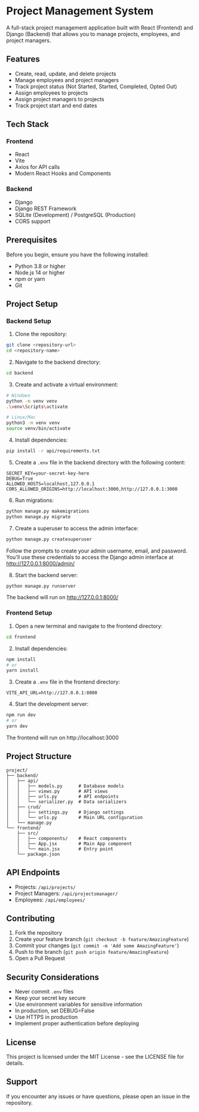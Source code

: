 # Project Management System

A full-stack project management application built with React (Frontend) and Django (Backend) that allows you to manage projects, employees, and project managers.

## Features

- Create, read, update, and delete projects
- Manage employees and project managers
- Track project status (Not Started, Started, Completed, Opted Out)
- Assign employees to projects
- Assign project managers to projects
- Track project start and end dates

## Tech Stack

### Frontend
- React
- Vite
- Axios for API calls
- Modern React Hooks and Components

### Backend
- Django
- Django REST Framework
- SQLite (Development) / PostgreSQL (Production)
- CORS support

## Prerequisites

Before you begin, ensure you have the following installed:
- Python 3.8 or higher
- Node.js 14 or higher
- npm or yarn
- Git

## Project Setup

### Backend Setup

1. Clone the repository:
```bash
git clone <repository-url>
cd <repository-name>
```

2. Navigate to the backend directory:
```bash
cd backend
```

3. Create and activate a virtual environment:
```bash
# Windows
python -m venv venv
.\venv\Scripts\activate

# Linux/Mac
python3 -m venv venv
source venv/bin/activate
```

4. Install dependencies:
```bash
pip install -r api/requirements.txt
```

5. Create a `.env` file in the backend directory with the following content:
```env
SECRET_KEY=your-secret-key-here
DEBUG=True
ALLOWED_HOSTS=localhost,127.0.0.1
CORS_ALLOWED_ORIGINS=http://localhost:3000,http://127.0.0.1:3000
```

6. Run migrations:
```bash
python manage.py makemigrations
python manage.py migrate
```

7. Create a superuser to access the admin interface:
```bash
python manage.py createsuperuser
```
Follow the prompts to create your admin username, email, and password. You'll use these credentials to access the Django admin interface at http://127.0.0.1:8000/admin/

8. Start the backend server:
```bash
python manage.py runserver
```
The backend will run on http://127.0.0.1:8000/

### Frontend Setup

1. Open a new terminal and navigate to the frontend directory:
```bash
cd frontend
```

2. Install dependencies:
```bash
npm install
# or
yarn install
```

3. Create a `.env` file in the frontend directory:
```env
VITE_API_URL=http://127.0.0.1:8000
```

4. Start the development server:
```bash
npm run dev
# or
yarn dev
```
The frontend will run on http://localhost:3000

## Project Structure

```
project/
├── backend/
│   ├── api/
│   │   ├── models.py      # Database models
│   │   ├── views.py       # API views
│   │   ├── urls.py        # API endpoints
│   │   └── serializer.py  # Data serializers
│   ├── crud/
│   │   ├── settings.py    # Django settings
│   │   └── urls.py        # Main URL configuration
│   └── manage.py
└── frontend/
    ├── src/
    │   ├── components/    # React components
    │   ├── App.jsx        # Main App component
    │   └── main.jsx       # Entry point
    └── package.json
```

## API Endpoints

- Projects: `/api/projects/`
- Project Managers: `/api/projectsmanager/`
- Employees: `/api/employees/`

## Contributing

1. Fork the repository
2. Create your feature branch (`git checkout -b feature/AmazingFeature`)
3. Commit your changes (`git commit -m 'Add some AmazingFeature'`)
4. Push to the branch (`git push origin feature/AmazingFeature`)
5. Open a Pull Request

## Security Considerations

- Never commit `.env` files
- Keep your secret key secure
- Use environment variables for sensitive information
- In production, set DEBUG=False
- Use HTTPS in production
- Implement proper authentication before deploying

## License

This project is licensed under the MIT License - see the LICENSE file for details.

## Support

If you encounter any issues or have questions, please open an issue in the repository.

